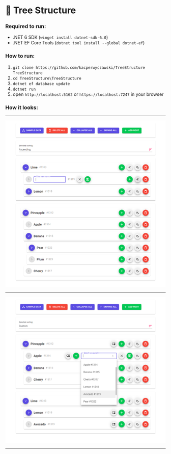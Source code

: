 # 🌳 Tree Structure

### Required to run:

- .NET 6 SDK (`winget install dotnet-sdk-6.0`)
- .NET EF Core Tools (`dotnet tool install --global dotnet-ef`)

### How to run:

1. `git clone https://github.com/kacperwyczawski/TreeStructure TreeStructure`
2. `cd TreeStructure\TreeStructure`
3. `dotnet ef database update`
4. `dotnet run`
5. open `http://localhost:5162` or `https://localhost:7247` in your browser

### How it looks:

------

![Renaming](/Screenshots/renaming.png)

------

![Relocating](/Screenshots/relocating.png)

------
